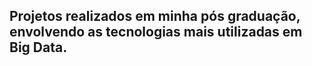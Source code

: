 
## Projetos realizados em minha pós graduação, envolvendo as tecnologias mais utilizadas em Big Data.
 
